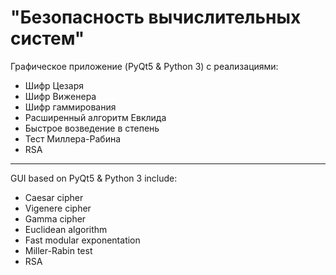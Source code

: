 # "Безопасность вычислительных систем"
Графическое приложение (PyQt5 & Python 3) с реализациями: 
* Шифр Цезаря
* Шифр Виженера
* Шифр гаммирования
* Расширенный алгоритм Евклида
* Быстрое возведение в степень
* Тест Миллера-Рабина
* RSA
_____________

GUI based on PyQt5 & Python 3 include:
* Caesar cipher
* Vigenere cipher
* Gamma cipher
* Euclidean algorithm
* Fast modular exponentation
* Miller-Rabin test
* RSA
